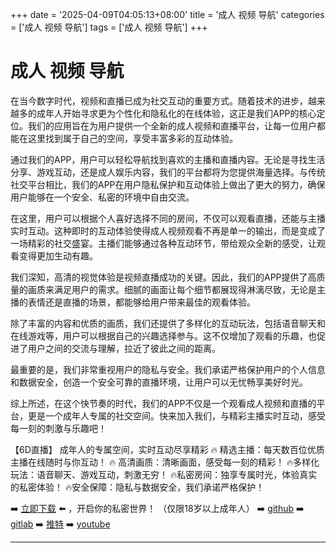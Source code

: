 +++
date = '2025-04-09T04:05:13+08:00'
title = '成人 视频 导航'
categories = ['成人 视频 导航']
tags = ['成人 视频 导航']
+++

# 成人 视频 导航

在当今数字时代，视频和直播已成为社交互动的重要方式。随着技术的进步，越来越多的成年人开始寻求更为个性化和隐私化的在线体验，这正是我们APP的核心定位。我们的应用旨在为用户提供一个全新的成人视频和直播平台，让每一位用户都能在这里找到属于自己的空间，享受丰富多彩的互动体验。

通过我们的APP，用户可以轻松导航找到喜欢的主播和直播内容。无论是寻找生活分享、游戏互动，还是成人娱乐内容，我们的平台都将为您提供海量选择。与传统社交平台相比，我们的APP在用户隐私保护和互动体验上做出了更大的努力，确保用户能够在一个安全、私密的环境中自由交流。

在这里，用户可以根据个人喜好选择不同的房间，不仅可以观看直播，还能与主播实时互动。这种即时的互动体验使得成人视频观看不再是单一的输出，而是变成了一场精彩的社交盛宴。主播们能够通过各种互动环节，带给观众全新的感受，让观看变得更加生动有趣。

我们深知，高清的视觉体验是视频直播成功的关键。因此，我们的APP提供了高质量的画质来满足用户的需求。细腻的画面让每个细节都展现得淋漓尽致，无论是主播的表情还是直播的场景，都能够给用户带来最佳的观看体验。

除了丰富的内容和优质的画质，我们还提供了多样化的互动玩法，包括语音聊天和在线游戏等，用户可以根据自己的兴趣选择参与。这不仅增加了观看的乐趣，也促进了用户之间的交流与理解，拉近了彼此之间的距离。

最重要的是，我们非常重视用户的隐私与安全。我们承诺严格保护用户的个人信息和数据安全，创造一个安全可靠的直播环境，让用户可以无忧畅享美好时光。

综上所述，在这个快节奏的时代，我们的APP不仅是一个观看成人视频和直播的平台，更是一个成年人专属的社交空间。快来加入我们，与精彩主播实时互动，感受每一刻的刺激与乐趣吧！

【6D直播】
成年人的专属空间，实时互动尽享精彩
🔥 精选主播：每天数百位优质主播在线随时与你互动！
🔥 高清画质：清晰画面，感受每一刻的精彩！
🔥多样化玩法：语音聊天、游戏互动，刺激无穷！
🔥私密房间：独享专属时光，体验真实的私密体验！
🔥安全保障：隐私与数据安全，我们承诺严格保护！

➡️ [立即下载](https://down123.s3.ap-east-1.amazonaws.com/down/down.html?channelCode=blog) ⬅️ ，开启你的私密世界！
（仅限18岁以上成年人）
➡️ [github](https://aldult-live.github.io/)
➡️ [gitlab](https://seo-09598d.gitlab.io/)
➡️ [推特](https://x.com/wegame33)
➡️ [youtube](https://www.youtube.com/@6Dlive)

---
